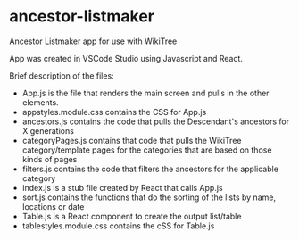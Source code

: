 # ancestor-listmaker
Ancestor Listmaker app for use with WikiTree

App was created in VSCode Studio using Javascript and React.

Brief description of the files:
- App.js is the file that renders the main screen and pulls in the other elements.
- appstyles.module.css contains the CSS for App.js
- ancestors.js contains the code that pulls the Descendant's ancestors for X generations
- categoryPages.js contains that code that pulls the WikiTree category/template pages for the categories that are based on those kinds of pages
- filters.js contains the code that filters the ancestors for the applicable category
- index.js is a stub file created by React that calls App.js
- sort.js contains the functions that do the sorting of the lists by name, locations or date
- Table.js is a React component to create the output list/table
- tablestyles.module.css contains the cSS for Table.js
